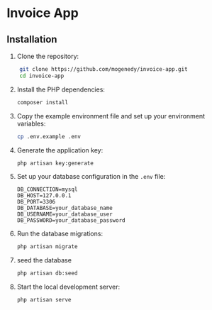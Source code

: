 # Invoice App
## Installation
1. Clone the repository:
```bash
    git clone https://github.com/mogenedy/invoice-app.git
    cd invoice-app
```
2. Install the PHP dependencies:

    ```bash
    composer install
    ```

3. Copy the example environment file and set up your environment variables:

    ```bash
    cp .env.example .env
    ```
4. Generate the application key:

    ```bash
    php artisan key:generate
    ```

5. Set up your database configuration in the `.env` file:

    ```plaintext
    DB_CONNECTION=mysql
    DB_HOST=127.0.0.1
    DB_PORT=3306
    DB_DATABASE=your_database_name
    DB_USERNAME=your_database_user
    DB_PASSWORD=your_database_password
    ```

6. Run the database migrations:

    ```bash
    php artisan migrate
    ```

7. seed the database

    ```bash
   php artisan db:seed
    ```
 
8. Start the local development server:

    ```bash
    php artisan serve
    ```
